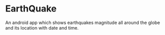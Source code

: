 # EarthQuake
An android app which shows earthquakes magnitude all around the globe and its location with date and time.

